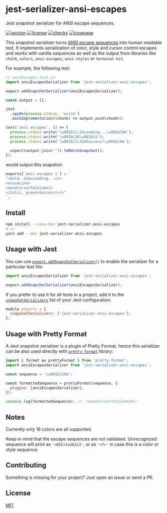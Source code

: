 # jest-serializer-ansi-escapes

Jest snapshot serializer for ANSI escape sequences.

[![version][version-src]][version-href]
[![license][license-src]][license-href]
[![checks][checks-src]][checks-href]
[![coverage][coverage-src]][coverage-href]

This snapshot serializer turns [ANSI escape sequences](https://en.wikipedia.org/wiki/ANSI_escape_code) into human readable text. It implements serialization of color, style and cursor control escapes and works with vanilla sequences as well as the output from libraries like `chalk`, `colors`, `ansi-escapes`, `ansi-styles` or `terminal-kit`.

For example, the following test:

```js
// ansiEscapes.test.js
import ansiEscapesSerializer from 'jest-serializer-ansi-escapes';

expect.addSnapshotSerializer(ansiEscapesSerializer);

const output = [];

jest
  .spyOn(process.stdout, 'write')
  .mockImplementation((chunk) => output.push(chunk));

test('ansi escapes', () => {
  process.stdout.write('\u001b[1;2mLoading...\u001b[0m');
  process.stdout.write('\u001b[2K\u001b[G');
  process.stdout.write('\u001b[3;32mSuccess!\u001b[0m');

  expect(output.join('')).toMatchSnapshot();
});
```

would output this snapshot:

```js
exports[`ansi escapes 1`] = `
"<bold, dim>Loading...</>
<eraseLine>
<moveCursorToColumn1>
<italic, green>Success!</>"
`;
```

## Install

```bash
npm install --save-dev jest-serializer-ansi-escapes
# or
yarn add --dev jest-serializer-ansi-escapes
```

## Usage with Jest

You can use [`expect.addSnapshotSerializer()`](https://jestjs.io/docs/expect#expectaddsnapshotserializerserializer) to enable the serializer for a particular test file:

```js
import ansiEscapesSerializer from 'jest-serializer-ansi-escapes';

expect.addSnapshotSerializer(ansiEscapesSerializer);
```

If you prefer to use it for all tests in a project, add it to the [`snapshotSerializers`](https://jestjs.io/docs/configuration#snapshotserializers-arraystring) list of your Jest configuration:

```js
module.exports = {
  snapshotSerializers: ['jest-serializer-ansi-escapes'],
};
```

## Usage with Pretty Format

A Jest snapshot serializer is a plugin of Pretty Format, hence this serializer can be also used directly with [`pretty-format`](https://github.com/jestjs/jest/tree/main/packages/pretty-format) library:

```js
import { format as prettyFormat } from 'pretty-format';
import ansiEscapesSerializer from 'jest-serializer-ansi-escapes';

const sequence = '\u001b[26G';

const formattedSequence = prettyFormat(sequence, {
  plugins: [ansiEscapesSerializer],
});

console.log(formattedSequence); // '<moveCursorToColumn26>'
```

## Notes

Currently only 16 colors are all supported.

Keep in mind that the escape sequences are not validated. Unrecognized sequence will print as `'<ESC>[a1b2c3'`, or as `'<?>'` in case this is a color or style sequence.

## Contributing

Something is missing for your project? Just open an issue or send a PR.

## License

[MIT][license-href]

[version-src]: https://badgen.net/npm/v/jest-serializer-ansi-escapes
[version-href]: https://npmjs.com/package/jest-serializer-ansi-escapes
[license-src]: https://badgen.net/github/license/mrazauskas/jest-serializer-ansi-escapes
[license-href]: https://github.com/mrazauskas/jest-serializer-ansi-escapes/blob/main/LICENSE.md
[checks-src]: https://badgen.net/github/checks/mrazauskas/jest-serializer-ansi-escapes
[checks-href]: https://github.com/mrazauskas/jest-serializer-ansi-escapes/actions/workflows/checks.yml
[coverage-src]: https://badgen.net/codecov/c/github/mrazauskas/jest-serializer-ansi-escapes
[coverage-href]: https://app.codecov.io/gh/mrazauskas/jest-serializer-ansi-escapes
